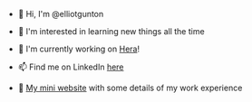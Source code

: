 - 👋 Hi, I'm @elliotgunton

- 👀 I'm interested in learning new things all the time
- 🌱 I'm currently working on [Hera](https://github.com/argoproj-labs/hera)!
- 📫 Find me on LinkedIn [here](https://www.linkedin.com/in/elliot-gunton-9837b2129/)
- 📜 [My mini website](https://elliotgunton.github.io) with some details of my work experience

<!---
elliotgunton/elliotgunton is a ✨ special ✨ repository because its `README.md` (this file) appears on your GitHub profile.
You can click the Preview link to take a look at your changes.
--->
